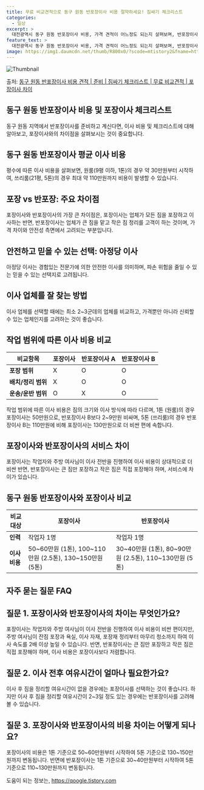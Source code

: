 ```yaml
---
title: 무료 비교견적으로 동구 원동 반포장이사 비용 절약하세요! 짐싸기 체크리스트
categories:
  - 일상
excerpt: >
  대전광역시 동구 원동 반포장이사 비용, 가격 견적이 어느정도 되는지 살펴보며, 반포장이사를 준비함에 있어 짐싸기 준비 체크리스트가 무엇인지 보겠습니다. 마지막으로 포장이사와 차이점을 통해 무료 비교견적으로 어떤 것이 더 합리적인 선택인지 공유 드립니다.동구 원동 포장이사 견적 샘플 보기 👈 클릭동구 원동 포장이사 가격 살펴보기 👈 클릭동구 원동 반포장이사 평균 이사 비용평수동구 원동 평균 이사 비용원룸 이사9평 이하 (1톤)30만원~투룸/쓰리룸 이사16평 ~ 20평 (2.5톤)80만원~쓰리룸 이사21평 (5톤) ~110만원~우리집 무료 이사견적 받기 👈 클릭포장 vs 반포장: 이사 방식의 큰 차이점이사 방식 중 포장과 반포장의 가장 큰 차이점은 업체가 모든 짐을 포장하고 이사하는 것과 업체가 큰 짐..
feature_text: >
  대전광역시 동구 원동 반포장이사 비용, 가격 견적이 어느정도 되는지 살펴보며, 반포장이사를 준비함에 있어 짐싸기 준비 체크리스트가 무엇인지 보겠습니다. 마지막으로 포장이사와 차이점을 통해 무료 비교견적으로 어떤 것이 더 합리적인 선택인지 공유 드립니다.동구 원동 포장이사 견적 샘플 보기 👈 클릭동구 원동 포장이사 가격 살펴보기 👈 클릭동구 원동 반포장이사 평균 이사 비용평수동구 원동 평균 이사 비용원룸 이사9평 이하 (1톤)30만원~투룸/쓰리룸 이사16평 ~ 20평 (2.5톤)80만원~쓰리룸 이사21평 (5톤) ~110만원~우리집 무료 이사견적 받기 👈 클릭포장 vs 반포장: 이사 방식의 큰 차이점이사 방식 중 포장과 반포장의 가장 큰 차이점은 업체가 모든 짐을 포장하고 이사하는 것과 업체가 큰 짐..
image: https://img1.daumcdn.net/thumb/R800x0/?scode=mtistory2&fname=https%3A%2F%2Fblog.kakaocdn.net%2Fdn%2FLm24l%2FbtsHcatykj1%2FVMfdTmTHLM2K9W4FEQcIT1%2Fimg.webp
---
```


![Thumbnail](https://img1.daumcdn.net/thumb/R800x0/?scode=mtistory2&fname=https%3A%2F%2Fblog.kakaocdn.net%2Fdn%2FLm24l%2FbtsHcatykj1%2FVMfdTmTHLM2K9W4FEQcIT1%2Fimg.webp)

<p>출처: <a href="https://qoogle.tistory.com/9659" rel="dofollow">동구 원동 반포장이사 비용 견적 | 준비 | 짐싸기 체크리스트 | 무료 비교견적 | 포장이사 차이</a> </p>

## 동구 원동 반포장이사 비용 및 포장이사 체크리스트

동구 원동 지역에서 반포장이사를 준비하고 계신다면, 이사 비용 및 체크리스트에 대해 알아보고, 포장이사와의 차이점을 살펴보시는 것이
중요합니다.

## 동구 원동 반포장이사 평균 이사 비용

평수에 따른 이사 비용을 살펴보면, 원룸(9평 이하, 1톤)의 경우 약 30만원부터 시작하여, 쓰리룸(21평, 5톤)의 경우 최대 약
110만원까지 비용이 발생할 수 있습니다.

## 포장 vs 반포장: 주요 차이점

포장이사와 반포장이사의 가장 큰 차이점은, 포장이사는 업체가 모든 짐을 포장하고 이사하는 반면, 반포장이사는 업체가 큰 짐을 맡고 작은 짐
정리를 고객이 하는 것이며, 가격 차이와 안전성 측면에서 고려되는 부분입니다.

## 안전하고 믿을 수 있는 선택: 아정당 이사

아정당 이사는 경험있는 전문가에 의한 안전한 이사를 의미하며, 파손 위험을 줄일 수 있는 믿을 수 있는 선택지로 고려됩니다.

## 이사 업체를 잘 찾는 방법

이사 업체를 선택할 때에는 최소 2~3군데의 업체를 비교하고, 가격뿐만 아니라 신뢰할 수 있는 업체인지를 고려하는 것이 좋습니다.

## 작업 범위에 따른 이사 비용 비교

**비교항목** | **포장이사** | **반포장이사 A** | **반포장이사 B**  
---|---|---|---  
**포장 범위** | X | O | O  
**배치/정리 범위** | X | O | O  
**운송/운반 범위** | O | X | O  
  
작업 범위에 따른 이사 비용은 짐의 크기와 이사 방식에 따라 다르며, 1톤 (원룸)의 경우 포장이사는 50만원으로, 반포장이사 B보다
2~9만원 비싸며, 5톤 (쓰리룸)의 경우 반포장이사 B는 110만원에 비해 포장이사는 130만원으로 더 비싼 편에 속합니다.

## 포장이사와 반포장이사의 서비스 차이

포장이사는 작업자와 주방 여사님이 이사 전반을 진행하여 이사 비용이 상대적으로 더 비싼 반면, 반포장이사는 큰 짐만 포장하고 작은 짐은 직접
포장해야 하며, 서비스에 차이가 있습니다.

## 동구 원동 반포장이사와 포장이사 비교

**비교 대상** | **포장이사** | **반포장이사**  
---|---|---  
**인력** | 작업자 1명 | 작업자 1명  
**이사비용** | 50~60만원 (1톤), 100~110만원 (2.5톤), 130~150만원 (5톤) | 30~40만원 (1톤), 80~90만원 (2.5톤), 110~130만원 (5톤)  
  
## 자주 묻는 질문 FAQ

## 질문 1. 포장이사와 반포장이사의 차이는 무엇인가요?

포장이사는 작업자와 주방 여사님이 이사 전반을 진행하여 이사 비용이 비싼 편이지만, 주방 여사님이 잔짐 포장과 욕실, 이사 자재, 포장재
정리부터 마무리 청소까지 하여 이사 속도를 2배 이상 높일 수 있습니다. 반면, 반포장이사는 큰 짐만 포장하고 작은 짐은 직접 포장해야
하며, 이사 비용은 포장이사보다 저렴합니다.

## 질문 2. 이사 전후 여유시간이 얼마나 필요한가요?

이사 후 짐을 정리할 여유시간이 없을 경우에는 포장이사를 선택하는 것이 좋습니다. 하지만 이사 후 짐을 정리할 여유시간이 2~3일 정도 있는
경우에는 반포장이사를 고려해볼 수 있습니다.

## 질문 3. 포장이사와 반포장이사의 비용 차이는 어떻게 되나요?

포장이사의 비용은 1톤 기준으로 50~60만원부터 시작하여 5톤 기준으로 130~150만원까지 변동됩니다. 반면에 반포장이사는 1톤 기준으로
30~40만원부터 시작하여 5톤 기준으로 110~130만원까지 변동됩니다.

 

도움이 되는 정보는, <a href="https://qoogle.tistory.com" rel="dofollow">https://qoogle.tistory.com</a>


